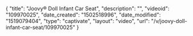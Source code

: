 {
    "title": "Joovy&reg; Doll Infant Car Seat",
    "description": "",
    "videoid": "109970025",
    "date_created": "1502518996",
    "date_modified": "1519079404",
    "type": "captivate",
    "layout": "video",
    "url": "\/v\/joovy-doll-infant-car-seat\/109970025"
}